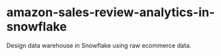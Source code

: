 # amazon-sales-review-analytics-in-snowflake
Design data warehouse in Snowflake using raw ecommerce data.
